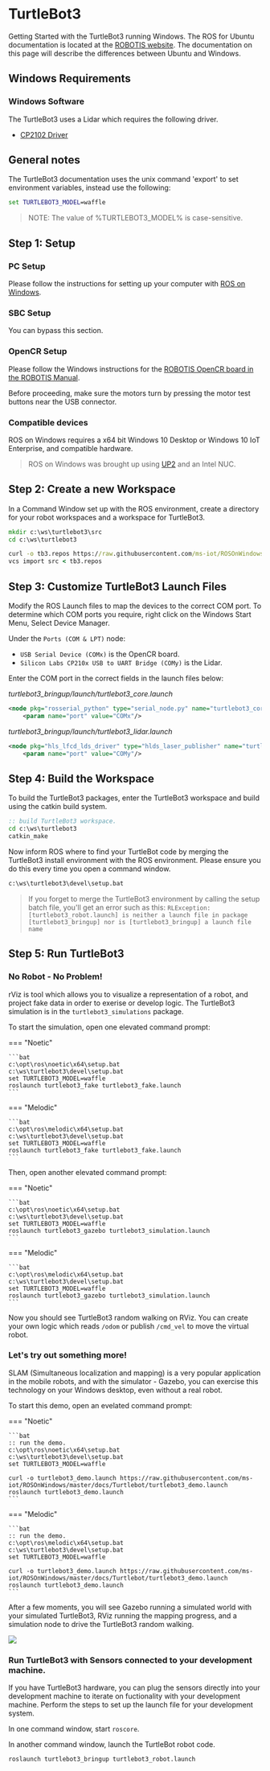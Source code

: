 # TurtleBot3
Getting Started with the TurtleBot3 running Windows. The ROS for Ubuntu documentation is located at the [ROBOTIS website](http://emanual.robotis.com/docs/en/platform/turtlebot3/overview/). 
The documentation on this page will describe the differences between Ubuntu and Windows.

## Windows Requirements
### Windows Software
The TurtleBot3 uses a Lidar which requires the following driver.

 * [CP2102 Driver](https://www.silabs.com/products/development-tools/software/usb-to-uart-bridge-vcp-drivers)

## General notes
The TurtleBot3 documentation uses the unix command 'export' to set environment variables, instead use the following:
```bat
set TURTLEBOT3_MODEL=waffle
```
> NOTE: The value of %TURTLEBOT3_MODEL% is case-sensitive.

## Step 1: Setup
### PC Setup
Please follow the instructions for setting up your computer with [ROS on Windows](../GettingStarted/Setup.md).

### SBC Setup
You can bypass this section.

### OpenCR Setup
Please follow the Windows instructions for the [ROBOTIS OpenCR board in the ROBOTIS Manual](http://emanual.robotis.com/docs/en/parts/controller/opencr10/).

Before proceeding, make sure the motors turn by pressing the motor test buttons near the USB connector.

### Compatible devices
ROS on Windows requires a x64 bit Windows 10 Desktop or Windows 10 IoT Enterprise, and compatible hardware. 

> ROS on Windows was brought up using [UP2](https://up-board.org/upsquared/specifications/) and an Intel NUC.

## Step 2: Create a new Workspace
In a Command Window set up with the ROS environment, create a directory for your robot workspaces and a workspace for TurtleBot3.

```bat
mkdir c:\ws\turtlebot3\src
cd c:\ws\turtlebot3

curl -o tb3.repos https://raw.githubusercontent.com/ms-iot/ROSOnWindows/master/docs/Turtlebot/turtlebot3_ros1.repos
vcs import src < tb3.repos
```

## Step 3: Customize TurtleBot3 Launch Files
Modify the ROS Launch files to map the devices to the correct COM port. To determine which COM ports you require, right click on the Windows Start Menu, Select Device Manager.

Under the `Ports (COM & LPT)` node:

 * `USB Serial Device (COMx)` is the OpenCR board.
 * `Silicon Labs CP210x USB to UART Bridge (COMy)` is the Lidar.

Enter the COM port in the correct fields in the launch files below:

*turtlebot3_bringup/launch/turtlebot3_core.launch*

```xml
<node pkg="rosserial_python" type="serial_node.py" name="turtlebot3_core" output="screen">
    <param name="port" value="COMx"/>
```

*turtlebot3_bringup/launch/turtlebot3_lidar.launch*

```xml
<node pkg="hls_lfcd_lds_driver" type="hlds_laser_publisher" name="turtlebot3_lds" output="screen">
    <param name="port" value="COMy"/>
```


## Step 4: Build the Workspace
To build the TurtleBot3 packages, enter the TurtleBot3 workspace and build using the catkin build system.

```bat
:: build TurtleBot3 workspace.
cd c:\ws\turtlebot3
catkin_make
```

Now inform ROS where to find your TurtleBot code by merging the TurtleBot3 install environment with the ROS environment. Please ensure you do this every time you open a command window. 

```bat
c:\ws\turtlebot3\devel\setup.bat
```

> If you forget to merge the TurtleBot3 environment by calling the setup batch file, you'll get an error such as this:
> `RLException: [turtlebot3_robot.launch] is neither a launch file in package [turtlebot3_bringup] nor is [turtlebot3_bringup] a launch file name`

## Step 5: Run TurtleBot3

### No Robot - No Problem!
rViz is tool which allows you to visualize a representation of a robot, and project fake data in order to exerise or develop logic. The TurtleBot3 simulation is in the `turtlebot3_simulations` package.

To start the simulation, open one elevated command prompt:

=== "Noetic"

    ```bat
    c:\opt\ros\noetic\x64\setup.bat
    c:\ws\turtlebot3\devel\setup.bat
    set TURTLEBOT3_MODEL=waffle
    roslaunch turtlebot3_fake turtlebot3_fake.launch
    ```

=== "Melodic"

    ```bat
    c:\opt\ros\melodic\x64\setup.bat
    c:\ws\turtlebot3\devel\setup.bat
    set TURTLEBOT3_MODEL=waffle
    roslaunch turtlebot3_fake turtlebot3_fake.launch
    ```

Then, open another elevated command prompt:

=== "Noetic"

    ```bat
    c:\opt\ros\noetic\x64\setup.bat
    c:\ws\turtlebot3\devel\setup.bat
    set TURTLEBOT3_MODEL=waffle
    roslaunch turtlebot3_gazebo turtlebot3_simulation.launch
    ```

=== "Melodic"

    ```bat
    c:\opt\ros\melodic\x64\setup.bat
    c:\ws\turtlebot3\devel\setup.bat
    set TURTLEBOT3_MODEL=waffle
    roslaunch turtlebot3_gazebo turtlebot3_simulation.launch
    ```

Now you should see TurtleBot3 random walking on RViz. You can create your own logic which reads `/odom` or publish `/cmd_vel` to move the virtual robot.

### Let's try out something more!
SLAM (Simultaneous localization and mapping) is a very popular application in the mobile robots, and with the simulator - Gazebo, you can exercise this technology on your Windows desktop, even without a real robot.

To start this demo, open an evelated command prompt:

=== "Noetic"

    ```bat
    :: run the demo.
    c:\opt\ros\noetic\x64\setup.bat
    c:\ws\turtlebot3\devel\setup.bat
    set TURTLEBOT3_MODEL=waffle

    curl -o turtlebot3_demo.launch https://raw.githubusercontent.com/ms-iot/ROSOnWindows/master/docs/Turtlebot/turtlebot3_demo.launch
    roslaunch turtlebot3_demo.launch
    ```

=== "Melodic"

    ```bat
    :: run the demo.
    c:\opt\ros\melodic\x64\setup.bat
    c:\ws\turtlebot3\devel\setup.bat
    set TURTLEBOT3_MODEL=waffle

    curl -o turtlebot3_demo.launch https://raw.githubusercontent.com/ms-iot/ROSOnWindows/master/docs/Turtlebot/turtlebot3_demo.launch
    roslaunch turtlebot3_demo.launch
    ```

After a few moments, you will see Gazebo running a simulated world with your simulated TurtleBot3, RViz running the mapping progress, and a simulation node to drive the TurtleBot3 random walking.

![](../Extras/Turtlebot3_Gazebo_SLAM.gif)

### Run TurtleBot3 with Sensors connected to your development machine.
If you have TurtleBot3 hardware, you can plug the sensors directly into your development machine to iterate on fuctionality with 
your development machine. Perform the steps to set up the launch file for your development system.

In one command window, start `roscore`.

In another command window, launch the TurtleBot robot code.

```bat
roslaunch turtlebot3_bringup turtlebot3_robot.launch
```
